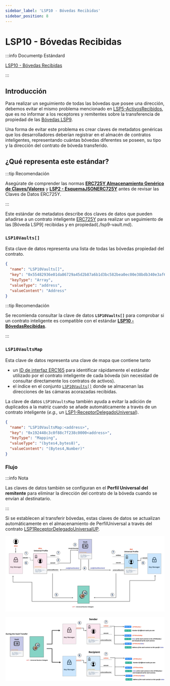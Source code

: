 ```yaml
---
sidebar_label: 'LSP10 - Bóvedas Recibidas'
sidebar_position: 8
---
```


# LSP10 - Bóvedas Recibidas

:::info Documentp Estándard

[LSP10 - Bóvedas Recibidas](https://github.com/lukso-network/LIPs/blob/main/LSPs/LSP-10-ReceivedVaults.md)

:::

## Introducción

Para realizar un seguimiento de todas las bóvedas que posee una dirección, debemos evitar el mismo problema mencionado en [LSP5-ActivosRecibidos](./lsp5-activos-recibidos.md), que es no informar a los receptores y remitentes sobre la transferencia de propiedad de las [Bóvedas LSP9](./lsp9-vault.md).

Una forma de evitar este problema es crear claves de metadatos genéricas que los desarrolladores deberían registrar en el almacén de contratos inteligentes, representando cuántas bóvedas diferentes se poseen, su tipo y la dirección del contrato de bóveda transferido.

## ¿Qué representa este estándar?

:::tip Recomendación

Asegúrate de comprender las normas **[ERC725Y Almacenamiento Genérico de Claves/Valores](../lsp-background/erc725.md#erc725y---generic-data-keyvalue-store)** y **[LSP2 - EsquemaJSONERC725Y](../generic-standards/lsp2-json-schema.md)** antes de revisar las Claves de Datos ERC725Y.

:::


Este estándar de metadatos describe dos claves de datos que pueden añadirse a un contrato inteligente [ERC725Y](https://github.com/ethereum/EIPs/blob/master/EIPS/eip-725.md) para realizar un seguimiento de las [Bóveda LSP9] recibidas y en propiedad(./lsp9-vault.md).

### `LSP10Vaults[]`

Esta clave de datos representa una lista de todas las bóvedas propiedad del contrato.

```json
{
  "name": "LSP10Vaults[]",
  "key": "0x55482936e01da86729a45d2b87a6b1d3bc582bea0ec00e38bdb340e3af6f9f06",
  "keyType": "Array",
  "valueType": "address",
  "valueContent": "Address"
}
```


:::tip Recomendación

Se recomienda consultar la clave de datos **`LSP10Vaults[]`** para comprobar si un contrato inteligente es compatible con el estándar **[LSP10 - BóvedasRecibidas](./lsp10-received-vaults.md)**.

:::

### `LSP10VaultsMap`

Esta clave de datos representa una clave de mapa que contiene tanto

- un [ID de interfaz ERC165](https://eips.ethereum.org/EIPS/eip-165) para identificar rápidamente el estándar utilizado por el contrato inteligente de cada bóveda (sin necesidad de consultar directamente los contratos de activos).
- el índice en el conjunto [`LSP10Vaults[]`](#lsp10vaults-) donde se almacenan las direcciones de las cámaras acorazadas recibidas.

La clave de datos `LSP10VaultsMap` también ayuda a evitar la adición de duplicados a la matriz cuando se añade automáticamente a través de un contrato inteligente (_e.g.,_ un [LSP1-ReceptorDelegadoUniversal](../generic-standards/lsp1-universal-receiver-delegate.md)).

```json
{
  "name": "LSP10VaultsMap:<address>",
  "key": "0x192448c3c0f88c7f238c0000<address>",
  "keyType": "Mapping",
  "valueType": "(bytes4,bytes8)",
  "valueContent": "(Bytes4,Number)"
}
```

### Flujo

:::info Nota

Las claves de datos también se configuran en el **Perfil Universal del remitente** para eliminar la dirección del contrato de la bóveda cuando se envían al destinatario.

:::

Si se establecen al transferir bóvedas, estas claves de datos se actualizan automáticamente en el almacenamiento de PerfilUniversal a través del contrato [LSP1ReceptorDelegadoUniversalUP](../smart-contracts/lsp1-universal-receiver-delegate-up.md).

![Vault transfer detailed flow](/img/standards/lsp10/detailed-vault-transfer.jpeg)

![LSP10 Received Vaults Flow](/img/standards/lsp10/lsp10-received-vaults.jpeg)
